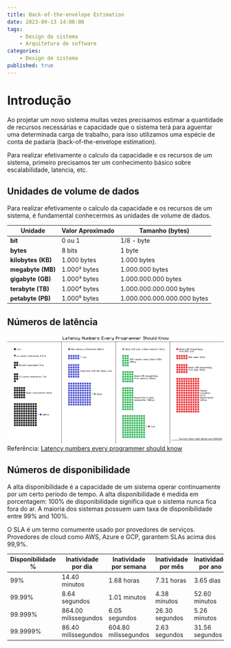 ```yaml
---
title: Back-of-the-envelope Estimation
date: 2023-09-13 14:00:00
tags:
    - Design de sistema
    - Arquitetura de software
categories:
    - Design de sistema
published: true
---
```


# Introdução
Ao projetar um novo sistema muitas vezes precisamos estimar a quantidade de recursos necessárias e capacidade que o sistema terá para aguentar uma determinada carga de trabalho, para isso utilizamos uma espécie de conta de padaria (back-of-the-envelope estimation).

Para realizar efetivamente o calculo da capacidade e os recursos de um sistema, primeiro precisamos ter um conhecimento básico sobre escalabilidade, latencia, etc.


## Unidades de volume de dados

Para realizar efetivamente o calculo da capacidade e os recursos de um sistema, é fundamental conhecermos as unidades de volume de dados.

| Unidade            | Valor Aproximado | Tamanho (bytes)             |
| ------------------ | ---------------- | --------------------------- |
| **bit**            | 0 ou 1           | 1/8 - byte                  |
| **bytes**          | 8 bits           | 1 byte                      |
| **kilobytes (KB)** | 1.000 bytes      | 1.000 bytes                 |
| **megabyte (MB)**  | 1.000² bytes     | 1.000.000 bytes             |
| **gigabyte (GB)**  | 1.000³ bytes     | 1.000.000.000 bytes         |
| **terabyte (TB)**  | 1.000⁴ bytes     | 1.000.000.000.000 bytes     |
| **petabyte (PB)**  | 1.000⁵ bytes     | 1.000.000.000.000.000 bytes |

## Números de latência

![Números de latência](/latency_numbers.png)
Referência: [Latency numbers every programmer should know](https://gist.github.com/hellerbarde/2843375)

## Números de disponibilidade

A alta disponibilidade é a capacidade de um sistema operar continuamente por um certo período de tempo. A alta disponibilidade é medida em porcentagem: 100% de disponibilidade significa que o sistema nunca fica fora do ar. A maioria dos sistemas possuem uam taxa de disponibilidade entre 99% and 100%.

O SLA é um termo comumente usado por provedores de serviços. Provedores de cloud como AWS, Azure e GCP, garantem SLAs acima dos 99,9%.


| Disponibilidade %	| Inatividade por dia  | Inatividade por semana | Inatividade por mês | Inatividade por ano |
| ----------------- | -------------------- | ---------------------- | ------------------- | ------------------- |
| 99%	            | 14.40 minutos	       | 1.68 horas	            | 7.31 horas	      | 3.65 dias           |
| 99.99%	        | 8.64 segundos	       | 1.01 minutos	        | 4.38 minutos	      | 52.60 minutos       |
| 99.999%	        | 864.00 milissegundos | 6.05 segundos	        | 26.30 segundos	  | 5.26 minutos        |
| 99.9999%	        | 86.40 milissegundos  | 604.80 milissegundos   | 2.63 segundos	      | 31.56 segundos      |
